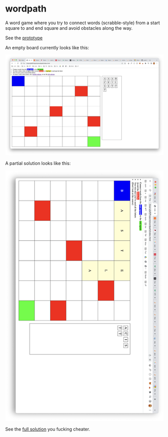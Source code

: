 # wordpath

A word game where you try to connect words (scrabble-style) from a start square to and end square and avoid obstacles along the way.

See the [prototype](https://spudtrooper.github.io/wordpath)

An empty board currently looks like this:

![Empty board](empty-board.png)

A partial solution looks like this:

![Partial solution](partial-solution.png)

See the [full solution](https://raw.githubusercontent.com/spudtrooper/wordpath/main/solution.png) you fucking cheater.